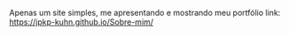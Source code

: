 Apenas um site simples, me apresentando e mostrando meu portfólio
link: https://jpkp-kuhn.github.io/Sobre-mim/
